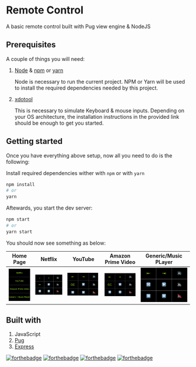 # Remote Control

A basic remote control built with Pug view engine & NodeJS

## Prerequisites

A couple of things you will need:

1. [Node](https://nodejs.org/en/) & [npm](https://www.npmjs.com/) or [yarn](https://yarnpkg.com/)   
    
   Node is necessary to run the current project. NPM or Yarn will be used to install the required dependencies needed by
   this project. 
    
2. [xdotool](https://www.semicomplete.com/projects/xdotool/#installing)
   
   This is necessary to simulate Keyboard & mouse inputs. Depending on your OS architecture, the installation instructions
   in the provided link should be enough to get you started.

## Getting started

Once you have everything above setup, now all you need to do is the following:

Install required dependencies wither with `npm` or with `yarn`

``` bash
npm install
# or
yarn
```

Aftewards, you start the dev server:

```bash
npm start
# or
yarn start
```

You should now see something as below:

|Home Page  | Netflix|  YouTube | Amazon Prime Video | Generic/Music PLayer  |
|---|---|---|---|---|
| ![Home Page](./docs/images/home_page.png)  | ![Netflix](./docs/images/Netflix.png)| ![Youtube](./docs/images/YouTube.png)  |![Amazon Prime](./docs/images/Amazon_prime_video.png)   | ![Generic](./docs/images/Generic_Music_Player.png)  |

## Built with

1. JavaScript
2. [Pug](https://pugjs.org/api/getting-started.html)
3. [Express](https://expressjs.com/)

[![forthebadge](https://forthebadge.com/images/badges/built-with-love.svg)](https://forthebadge.com)
[![forthebadge](https://forthebadge.com/images/badges/made-with-javascript.svg)](https://forthebadge.com)
[![forthebadge](https://forthebadge.com/images/badges/made-with-pug.svg)](https://forthebadge.com)
[![forthebadge](https://forthebadge.com/images/badges/as-seen-on-tv.svg)](https://forthebadge.com)
